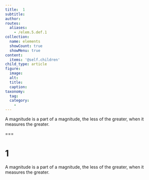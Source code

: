 ```yaml
---
title:  1
subtitle: 
author:
routes:
  aliases:
    - /elem.5.def.1
collection:
  name: elements
  showCount: true
  showMenu: true
content:
  items: '@self.children'
child_type: article
figure:
  image:
  alt:
  title:
  caption:
taxonomy:
  tag:
  category:
    - 
---
```


<p>A magnitude is a <hi rend="bold">part</hi> of a magnitude, the less of the greater, when it measures the greater.</p>

===

<h1>1</h1>
<p>A magnitude is a <span class="bold">part</span> of a magnitude, the less of the greater, when it measures the greater.</p>
